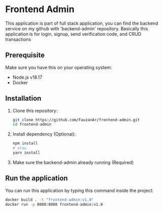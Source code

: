 # Frontend Admin

This application is part of full stack application, you can find the backend service on my github with 'backend-admin' repository. Basically this application is for login, signup, send verification code, and CRUD transactions

## Prerequisite

Make sure you have this on your operating system:

- Node.js v18.17
- Docker

## Installation

1. Clone this repository:
    ```bash
    git clone https://github.com/FauzanAr/frontend-admin.git
    cd frontend-admin
    ```

2. Install dependency (Optional):
    ```bash
    npm install
    # atau
    yarn install
    ```
3. Make sure the backend-admin already running (Required)

## Run the application

You can run this application by typing this command inside the project:

```bash
docker build . -t "frontend-admin:v1.0"
docker run -p 8080:8080 frontend-admin:v1.0
